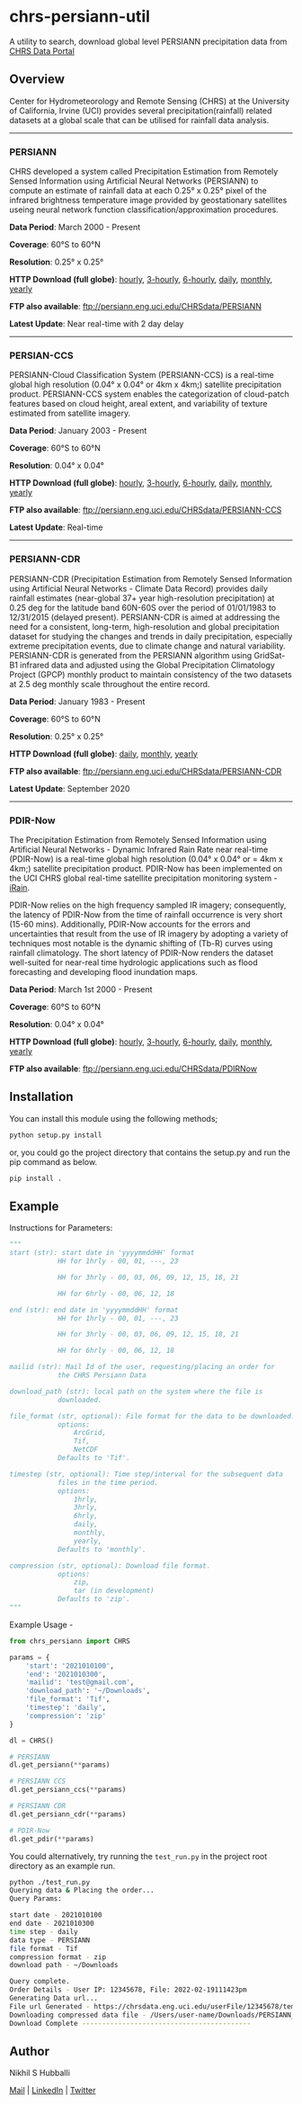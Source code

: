# chrs-persiann-util

A utility to search, download global level PERSIANN precipitation data from [CHRS Data Portal](https://chrsdata.eng.uci.edu/)

## Overview

Center for Hydrometeorology and Remote Sensing (CHRS) at the University of California, Irvine (UCI) provides several
precipitation(rainfall) related datasets at a global scale that can be utilised for rainfall data analysis.

---

### PERSIANN

CHRS developed a system called Precipitation Estimation from Remotely Sensed Information using Artificial Neural
Networks (PERSIANN) to compute an estimate of rainfall data at each 0.25° x 0.25° pixel of the infrared brightness
temperature image provided by geostationary satellites useing neural network function classification/approximation
procedures.

**Data Period**: March 2000 - Present

**Coverage**: 60°S to 60°N

**Resolution**: 0.25° x 0.25°

**HTTP Download (full globe)**: [hourly](https://persiann.eng.uci.edu/CHRSdata/PERSIANN/hrly/),
[3-hourly](https://persiann.eng.uci.edu/CHRSdata/PERSIANN/3hrly/),
[6-hourly](https://persiann.eng.uci.edu/CHRSdata/PERSIANN/6hrly/),
[daily](https://persiann.eng.uci.edu/CHRSdata/PERSIANN/daily/),
[monthly](https://persiann.eng.uci.edu/CHRSdata/PERSIANN/monthly/),
[yearly](https://persiann.eng.uci.edu/CHRSdata/PERSIANN/yearly/)

**FTP also available**: ftp://persiann.eng.uci.edu/CHRSdata/PERSIANN

**Latest Update**: Near real-time with 2 day delay

---

### PERSIAN-CCS

PERSIANN-Cloud Classification System (PERSIANN-CCS) is a real-time global high resolution (0.04° x 0.04° or 4km x 4km;)
satellite precipitation product. PERSIANN-CCS system enables the categorization of cloud-patch features based on
cloud height, areal extent, and variability of texture estimated from satellite imagery.

**Data Period**: January 2003 - Present

**Coverage**: 60°S to 60°N

**Resolution**: 0.04° x 0.04°

**HTTP Download (full globe)**: [hourly](https://persiann.eng.uci.edu/CHRSdata/PERSIANN-CCS/hrly/),
[3-hourly](https://persiann.eng.uci.edu/CHRSdata/PERSIANN-CCS/3hrly/),
[6-hourly](https://persiann.eng.uci.edu/CHRSdata/PERSIANN-CCS/6hrly/),
[daily](https://persiann.eng.uci.edu/CHRSdata/PERSIANN-CCS/daily/),
[monthly](https://persiann.eng.uci.edu/CHRSdata/PERSIANN-CCS/mthly/),
[yearly](https://persiann.eng.uci.edu/CHRSdata/PERSIANN-CCS/yearly/)

**FTP also available**: ftp://persiann.eng.uci.edu/CHRSdata/PERSIANN-CCS

**Latest Update**: Real-time

---

### PERSIANN-CDR

PERSIANN-CDR (Precipitation Estimation from Remotely Sensed Information using Artificial Neural Networks - Climate
Data Record) provides daily rainfall estimates (near-global 37+ year high-resolution precipitation) at 0.25 deg for the latitude band 60N-60S over the period of 01/01/1983
to 12/31/2015 (delayed present). PERSIANN-CDR is aimed at addressing the need for a consistent, long-term,
high-resolution and global precipitation dataset for studying the changes and trends in daily precipitation,
especially extreme precipitation events, due to climate change and natural variability. PERSIANN-CDR is generated from
the PERSIANN algorithm using GridSat-B1 infrared data and adjusted using the Global Precipitation Climatology Project
(GPCP) monthly product to maintain consistency of the two datasets at 2.5 deg monthly scale throughout the entire
record.

**Data Period**: January 1983 - Present

**Coverage**: 60°S to 60°N

**Resolution**: 0.25° x 0.25°

**HTTP Download (full globe)**:
[daily](https://persiann.eng.uci.edu/CHRSdata/PERSIANN-CDR/daily/),
[monthly](https://persiann.eng.uci.edu/CHRSdata/PERSIANN-CDR/mthly/),
[yearly](https://persiann.eng.uci.edu/CHRSdata/PERSIANN-CDR/yearly/)

**FTP also available**: ftp://persiann.eng.uci.edu/CHRSdata/PERSIANN-CDR

**Latest Update**: September 2020

---

### PDIR-Now

The Precipitation Estimation from Remotely Sensed Information using Artificial Neural Networks - Dynamic Infrared Rain
Rate near real-time (PDIR-Now) is a real-time global high resolution (0.04° x 0.04° or = 4km x 4km;) satellite
precipitation product. PDIR-Now has been implemented on the UCI CHRS global real-time satellite precipitation
monitoring system - [iRain](http://irain.eng.uci.edu).

PDIR-Now relies on the high frequency sampled IR imagery; consequently, the latency of PDIR-Now from the time of
rainfall occurrence is very short (15-60 mins). Additionally, PDIR-Now accounts for the errors and uncertainties that
result from the use of IR imagery by adopting a variety of techniques most notable is the dynamic shifting of (Tb-R)
curves using rainfall climatology. The short latency of PDIR-Now renders the dataset well-suited for near-real time
hydrologic applications such as flood forecasting and developing flood inundation maps.

**Data Period**: March 1st 2000 - Present

**Coverage**: 60°S to 60°N

**Resolution**: 0.04° x 0.04°

**HTTP Download (full globe)**: [hourly](https://persiann.eng.uci.edu/CHRSdata/PDIRNow/PDIRNow1hourly/),
[3-hourly](https://persiann.eng.uci.edu/CHRSdata/PDIRNow/PDIRNow2hourly/),
[6-hourly](https://persiann.eng.uci.edu/CHRSdata/PDIRNow/PDIRNow6hourly/),
[daily](https://persiann.eng.uci.edu/CHRSdata/PDIRNow/PDIRNowdaily/),
[monthly](https://persiann.eng.uci.edu/CHRSdata/PDIRNow/PDIRNowmonthly/),
[yearly](https://persiann.eng.uci.edu/CHRSdata/PDIRNow/PDIRNowyearly//)

**FTP also available**: ftp://persiann.eng.uci.edu/CHRSdata/PDIRNow

## Installation

You can install this module using the following methods;

```bash
python setup.py install
```

or, you could go the project directory that contains the setup.py and run the pip command as below.

```bash
pip install .
```

## Example

Instructions for Parameters:

```python
"""
start (str): start date in 'yyyymmddHH' format
            HH for 1hrly - 00, 01, ---, 23

            HH for 3hrly - 00, 03, 06, 09, 12, 15, 18, 21

            HH for 6hrly - 00, 06, 12, 18

end (str): end date in 'yyyymmddHH' format
            HH for 1hrly - 00, 01, ---, 23

            HH for 3hrly - 00, 03, 06, 09, 12, 15, 18, 21

            HH for 6hrly - 00, 06, 12, 18

mailid (str): Mail Id of the user, requesting/placing an order for
            the CHRS Persiann Data

download_path (str): local path on the system where the file is
            downloaded.

file_format (str, optional): File format for the data to be downloaded.
            options:
                ArcGrid,
                Tif,
                NetCDF
            Defaults to 'Tif'.

timestep (str, optional): Time step/interval for the subsequent data
            files in the time period.
            options:
                1hrly,
                3hrly,
                6hrly,
                daily,
                monthly,
                yearly,
            Defaults to 'monthly'.

compression (str, optional): Download file format.
            options:
                zip,
                tar (in development)
            Defaults to 'zip'.
"""

```

Example Usage -

```python
from chrs_persiann import CHRS

params = {
    'start': '2021010100',
    'end': '2021010300',
    'mailid': 'test@gmail.com',
    'download_path': '~/Downloads',
    'file_format': 'Tif',
    'timestep': 'daily',
    'compression': 'zip'
}

dl = CHRS()

# PERSIANN
dl.get_persiann(**params)

# PERSIANN CCS
dl.get_persiann_ccs(**params)

# PERSIANN CDR
dl.get_persiann_cdr(**params)

# PDIR-Now
dl.get_pdir(**params)
```

You could alternatively, try running the `test_run.py` in the project root directory as
an example run.

```bash
python ./test_run.py
Querying data & Placing the order...
Query Params:

start date - 2021010100
end date - 2021010300
time step - daily
data type - PERSIANN
file format - Tif
compression format - zip
download path - ~/Downloads

Query complete.
Order Details - User IP: 12345678, File: 2022-02-19111423pm
Generating Data url...
File url Generated - https://chrsdata.eng.uci.edu/userFile/12345678/temp/PERSIANN/PERSIANN_2022-02-19111423pm.zip
Downloading compressed data file - /Users/user-name/Downloads/PERSIANN_2022-02-19111423pm.zip
Download Complete ------------------------------------------
```

## Author

Nikhil S Hubballi

[Mail](mailto:nikhil@samashti.tech) | [LinkedIn](https://www.linkedin.com/in/nikhilhubballi/) | [Twitter](https://twitter.com/samashti_)
